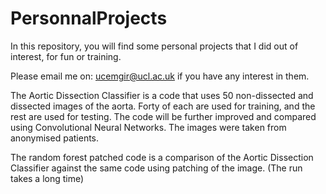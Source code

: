 # PersonnalProjects
In this repository, you will find some personal projects that I did out of interest, for fun or training.

Please email me on: ucemgir@ucl.ac.uk if you have any interest in them.

The Aortic Dissection Classifier is a code that uses 50 non-dissected and dissected images of the aorta. Forty of each are used for training, and the rest are used for testing.
The code will be further improved and compared using Convolutional Neural Networks.
The images were taken from anonymised patients.

The random forest patched code is a comparison of the Aortic Dissection Classifier against the same code using patching of the image. (The run takes a long time)
